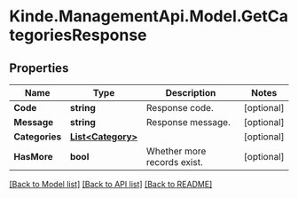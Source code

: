 # Kinde.ManagementApi.Model.GetCategoriesResponse

## Properties

Name | Type | Description | Notes
------------ | ------------- | ------------- | -------------
**Code** | **string** | Response code. | [optional] 
**Message** | **string** | Response message. | [optional] 
**Categories** | [**List&lt;Category&gt;**](Category.md) |  | [optional] 
**HasMore** | **bool** | Whether more records exist. | [optional] 

[[Back to Model list]](../README.md#documentation-for-models) [[Back to API list]](../README.md#documentation-for-api-endpoints) [[Back to README]](../README.md)


